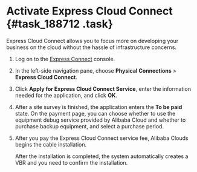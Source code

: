 # Activate Express Cloud Connect {#task_188712 .task}

Express Cloud Connect allows you to focus more on developing your business on the cloud without the hassle of infrastructure concerns.

1.  Log on to the [Express Connect](https://expressconnectnext.console.aliyun.com) console. 
2.  In the left-side navigation pane, choose **Physical Connections** \> **Express Cloud Connect**.
3.  Click **Apply for Express Cloud Connect Service**, enter the information needed for the application, and click **OK**.
4.  After a site survey is finished, the application enters the **To be paid** state. On the payment page, you can choose whether to use the equipment debug service provided by Alibaba Cloud and whether to purchase backup equipment, and select a purchase period.
5.  After you pay the Express Cloud Connect service fee, Alibaba Clouds begins the cable installation. 

    After the installation is completed, the system automatically creates a VBR and you need to confirm the installation.


